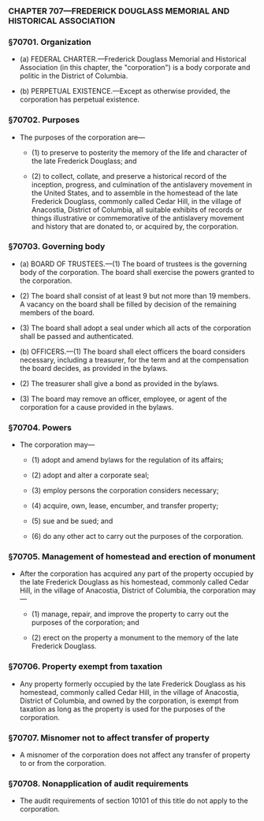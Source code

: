 ### **CHAPTER 707—FREDERICK DOUGLASS MEMORIAL AND HISTORICAL ASSOCIATION**

### §70701. Organization
* (a) FEDERAL CHARTER.—Frederick Douglass Memorial and Historical Association (in this chapter, the "corporation") is a body corporate and politic in the District of Columbia.

* (b) PERPETUAL EXISTENCE.—Except as otherwise provided, the corporation has perpetual existence.

### §70702. Purposes
* The purposes of the corporation are—

  * (1) to preserve to posterity the memory of the life and character of the late Frederick Douglass; and

  * (2) to collect, collate, and preserve a historical record of the inception, progress, and culmination of the antislavery movement in the United States, and to assemble in the homestead of the late Frederick Douglass, commonly called Cedar Hill, in the village of Anacostia, District of Columbia, all suitable exhibits of records or things illustrative or commemorative of the antislavery movement and history that are donated to, or acquired by, the corporation.

### §70703. Governing body
* (a) BOARD OF TRUSTEES.—(1) The board of trustees is the governing body of the corporation. The board shall exercise the powers granted to the corporation.

* (2) The board shall consist of at least 9 but not more than 19 members. A vacancy on the board shall be filled by decision of the remaining members of the board.

* (3) The board shall adopt a seal under which all acts of the corporation shall be passed and authenticated.

* (b) OFFICERS.—(1) The board shall elect officers the board considers necessary, including a treasurer, for the term and at the compensation the board decides, as provided in the bylaws.

* (2) The treasurer shall give a bond as provided in the bylaws.

* (3) The board may remove an officer, employee, or agent of the corporation for a cause provided in the bylaws.

### §70704. Powers
* The corporation may—

  * (1) adopt and amend bylaws for the regulation of its affairs;

  * (2) adopt and alter a corporate seal;

  * (3) employ persons the corporation considers necessary;

  * (4) acquire, own, lease, encumber, and transfer property;

  * (5) sue and be sued; and

  * (6) do any other act to carry out the purposes of the corporation.

### §70705. Management of homestead and erection of monument
* After the corporation has acquired any part of the property occupied by the late Frederick Douglass as his homestead, commonly called Cedar Hill, in the village of Anacostia, District of Columbia, the corporation may—

  * (1) manage, repair, and improve the property to carry out the purposes of the corporation; and

  * (2) erect on the property a monument to the memory of the late Frederick Douglass.

### §70706. Property exempt from taxation
* Any property formerly occupied by the late Frederick Douglass as his homestead, commonly called Cedar Hill, in the village of Anacostia, District of Columbia, and owned by the corporation, is exempt from taxation as long as the property is used for the purposes of the corporation.

### §70707. Misnomer not to affect transfer of property
* A misnomer of the corporation does not affect any transfer of property to or from the corporation.

### §70708. Nonapplication of audit requirements
* The audit requirements of section 10101 of this title do not apply to the corporation.